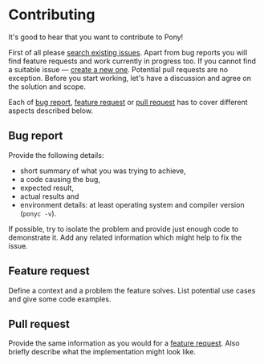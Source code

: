 Contributing
============

It's good to hear that you want to contribute to Pony!

First of all please [search existing issues][complete-issue-list]. Apart from bug reports you will
find feature requests and work currently in progress too. If you cannot find a suitable issue —
[create a new one][new-issue]. Potential pull requests are no exception. Before you start working,
let's have a discussion and agree on the solution and scope.

Each of [bug report](#bug-report), [feature request](#feature-request) or [pull request](#pull-request)
has to cover different aspects described below.

Bug report
----------
Provide the following details:

  - short summary of what you was trying to achieve,
  - a code causing the bug,
  - expected result,
  - actual results and
  - environment details: at least operating system and compiler version (`ponyc -v`).

If possible, try to isolate the problem and provide just enough code to demonstrate it. Add any
related information which might help to fix the issue.

Feature request
---------------
Define a context and a problem the feature solves. List potential use cases and give some code
examples.

Pull request
------------
Provide the same information as you would for a [feature request](#feature-request). Also briefly
describe what the implementation might look like.

[complete-issue-list]: //github.com/CausalityLtd/ponyc/search?q=&type=Issues&utf8=%E2%9C%93
[new-issue]: //github.com/CausalityLtd/ponyc/issues/new
